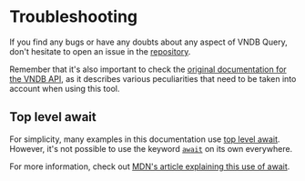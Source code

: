 # Troubleshooting

If you find any bugs or have any doubts about any aspect of VNDB Query, don't hesitate to open an issue in the [repository](https://github.com/ferreira-tb/vndb-query/issues).

Remember that it's also important to check the [original documentation for the VNDB API](https://api.vndb.org/kana), as it describes various peculiarities that need to be taken into account when using this tool.

## Top level await

For simplicity, many examples in this documentation use [top level await](https://developer.mozilla.org/en-US/docs/Web/JavaScript/Reference/Operators/await#top_level_await). However, it's not possible to use the keyword [`await`](https://developer.mozilla.org/en-US/docs/Web/JavaScript/Reference/Operators/await) on its own everywhere.

For more information, check out [MDN's article explaining this use of await](https://developer.mozilla.org/en-US/docs/Web/JavaScript/Guide/Modules#top_level_await).
